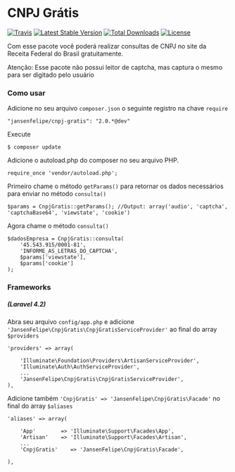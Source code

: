 # CNPJ Grátis
[![Travis](https://travis-ci.org/jansenfelipe/cnpj-gratis.svg?branch=2.0)](https://travis-ci.org/jansenfelipe/cnpj-gratis)
[![Latest Stable Version](http://img.shields.io/packagist/v/jansenfelipe/cnpj-gratis.svg?style=flat)](https://packagist.org/packages/jansenfelipe/cnpj-gratis)
[![Total Downloads](http://img.shields.io/packagist/dt/jansenfelipe/cnpj-gratis.svg?style=flat)](https://packagist.org/packages/jansenfelipe/cnpj-gratis)
[![License](http://img.shields.io/packagist/l/jansenfelipe/cnpj-gratis.svg?style=flat)](https://packagist.org/packages/jansenfelipe/cnpj-gratis)

Com esse pacote você poderá realizar consultas de CNPJ no site da Receita Federal do Brasil gratuitamente.

Atenção: Esse pacote não possui leitor de captcha, mas captura o mesmo para ser digitado pelo usuário

### Como usar

Adicione no seu arquivo `composer.json` o seguinte registro na chave `require`

    "jansenfelipe/cnpj-gratis": "2.0.*@dev"

Execute

    $ composer update

Adicione o autoload.php do composer no seu arquivo PHP.

    require_once 'vendor/autoload.php';  

Primeiro chame o método `getParams()` para retornar os dados necessários para enviar no método `consulta()` 

    $params = CnpjGratis::getParams(); //Output: array('audio', 'captcha', 'captchaBase64', 'viewstate', 'cookie')

Agora chame o método `consulta()`

    $dadosEmpresa = CnpjGratis::consulta(
        '45.543.915/0001-81',
        'INFORME_AS_LETRAS_DO_CAPTCHA',
        $params['viewstate'],
        $params['cookie']
    );


### Frameworks

##### (Laravel 4.2)

Abra seu arquivo `config/app.php` e adicione `'JansenFelipe\CnpjGratis\CnpjGratisServiceProvider'` ao final do array `$providers`

    'providers' => array(

        'Illuminate\Foundation\Providers\ArtisanServiceProvider',
        'Illuminate\Auth\AuthServiceProvider',
        ...
        'JansenFelipe\CnpjGratis\CnpjGratisServiceProvider',
    ),

Adicione também `'CnpjGratis' => 'JansenFelipe\CnpjGratis\Facade'` no final do array `$aliases`

    'aliases' => array(

        'App'        => 'Illuminate\Support\Facades\App',
        'Artisan'    => 'Illuminate\Support\Facades\Artisan',
        ...
        'CnpjGratis'    => 'JansenFelipe\CnpjGratis\Facade',

    ),
